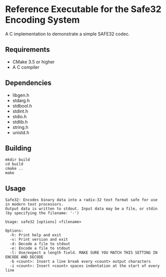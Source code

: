 Reference Executable for the Safe32 Encoding System
===================================================

A C implementation to demonstrate a simple SAFE32 codec.


Requirements
------------

  * CMake 3.5 or higher
  * A C compiler


Dependencies
------------

 * libgen.h
 * stdarg.h
 * stdbool.h
 * stdint.h
 * stdio.h
 * stdlib.h
 * string.h
 * unistd.h


Building
--------

    mkdir build
    cd build
    cmake ..
    make


Usage
-----

    Safe32: Encodes binary data into a radix-32 text format safe for use in modern text processors.
    Output data is written to stdout. Input data may be a file, or stdin (by specifying the filename: '-')

    Usage: safe32 [options] <filename>

    Options:
      -h: Print help and exit
      -v: Print version and exit
      -d: Decode a file to stdout
      -e: Encode a file to stdout
      -l: Use/expect a length field. MAKE SURE YOU MATCH THIS SETTING IN ENCODE AND DECODE
      -b <count>: Insert a line break every <count> output characters
      -i <count>: Insert <count> spaces indentation at the start of every line
